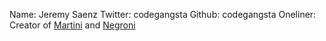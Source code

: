 Name: Jeremy Saenz
Twitter: codegangsta
Github: codegangsta
Oneliner: Creator of <a href='http://martini.codegangsta.io/'>Martini</a> and <a href='http://negroni.codegangsta.io/'>Negroni</a>